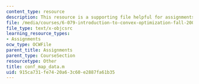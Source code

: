```yaml
---
content_type: resource
description: This resource is a supporting file helpful for assignments.
file: /media/courses/6-079-introduction-to-convex-optimization-fall-2009/915ca731fe7420a63c60e2887fa61b35_conf_map_data.m
file_type: text/x-objcsrc
learning_resource_types:
- Assignments
ocw_type: OCWFile
parent_title: Assignments
parent_type: CourseSection
resourcetype: Other
title: conf_map_data.m
uid: 915ca731-fe74-20a6-3c60-e2887fa61b35
---
```

